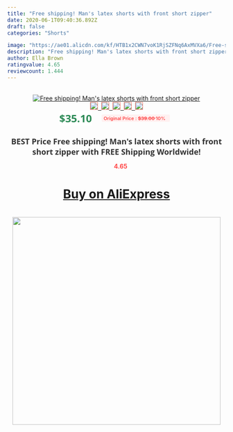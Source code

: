 ```yaml
---
title: "Free shipping! Man's latex shorts with front short zipper"
date: 2020-06-1T09:40:36.892Z
draft: false
categories: "Shorts"

image: "https://ae01.alicdn.com/kf/HTB1x2CWN7voK1RjSZFNq6AxMVXa6/Free-shipping-Man-s-latex-shorts-with-front-short-zipper.jpg"
description: "Free shipping! Man's latex shorts with front short zipper"
author: Ella Brown
ratingvalue: 4.65
reviewcount: 1.444
---
```

<br>
<div style="text-align: center;">
<a href="https://s.click.aliexpress.com/e/_9xmogH" target="_blank" rel="nofollow noopener noreferrer"><img alt="Free shipping! Man's latex shorts with front short zipper" class="magnifier-image" src="https://ae01.alicdn.com/kf/HTB1x2CWN7voK1RjSZFNq6AxMVXa6/Free-shipping-Man-s-latex-shorts-with-front-short-zipper.jpg_640x640.jpg">
<br>
<img style="border:1px solid salmon" src="https://ae01.alicdn.com/kf/HTB1x2CWN7voK1RjSZFNq6AxMVXa6/Free-shipping-Man-s-latex-shorts-with-front-short-zipper.jpg_120x120.jpg">&nbsp;&nbsp;<img style="border:1px solid salmon" src="https://ae01.alicdn.com/kf/HTB1ZfGWN7voK1RjSZFNq6AxMVXaj/Free-shipping-Man-s-latex-shorts-with-front-short-zipper.jpg_120x120.jpg">&nbsp;&nbsp;<img style="border:1px solid salmon" src="https://ae01.alicdn.com/kf/HTB1JM14N4jaK1RjSZFAq6zdLFXaJ/Free-shipping-Man-s-latex-shorts-with-front-short-zipper.jpg_120x120.jpg">&nbsp;&nbsp;<img style="border:1px solid salmon" src="https://ae01.alicdn.com/kf/HTB1xleSN4TpK1RjSZFKq6y2wXXaD/Free-shipping-Man-s-latex-shorts-with-front-short-zipper.jpg_120x120.jpg">&nbsp;&nbsp;<img style="border:1px solid salmon" src="https://ae01.alicdn.com/kf/HTB1tPC7N4YaK1RjSZFnq6y80pXab/Free-shipping-Man-s-latex-shorts-with-front-short-zipper.jpg_120x120.jpg"></a></div><br0>
<div style="text-align: center;"><span style="background-color: white; border: 0px; box-sizing: border-box; color: seagreen; display: inline-block; font-family: &quot;open sans&quot; , &quot;arial&quot; , &quot;helvetica&quot; , sans-serif , &quot;heiti&quot;; font-size: 24px; font-stretch: inherit; font-weight: 700; line-height: inherit; margin: 0px 10px 0px 0px; padding: 0px; vertical-align: middle;">$35.10 </span>
<span style="background: rgb(255 , 241 , 241); border-radius: 3px; border: 0px; box-sizing: border-box; color: #ff4747; display: inline-block; font-family: inherit; font-size: 12px; font-stretch: inherit; font-style: inherit; font-variant: inherit; font-weight: 600; line-height: inherit; margin: 0px; padding: 2px 5px; transform: scale(0.9); vertical-align: middle;">Original Price : <b style="text-decoration: line-through;">$39.00 </b> 10%&nbsp;&nbsp;</span></div>
<h1 style="color: #333333; display: inline-block; font-family: &quot;open sans&quot; , &quot;arial&quot; , &quot;helvetica&quot; , sans-serif , &quot;heiti&quot;; font-size: 18px; font-stretch: inherit; font-weight: 700; text-align: center;">BEST Price Free shipping! Man's latex shorts with front short zipper with FREE Shipping Worldwide!</h1>
<div style="color: #ff4747; text-align: center;">
<img src="https://4.bp.blogspot.com/-M0ZcTcb-5uY/XleCXlxnR4I/AAAAAAAAAEc/OrjgMkXV1oMQFaCRZj5HQwOCBcu3w1FegCPcBGAYYCw/s1600/star.png" style="height: 15px;">&nbsp;<b>4.65</b></div>
<div class="button_cont" align="center"><a class="buynow_a" href="https://s.click.aliexpress.com/e/_9xmogH" target="_blank" rel="nofollow noopener noreferrer"><H1>Buy on AliExpress</H1></a></div><br>
<div class="separator" style="clear: both; text-align: center;">
<img src="https://lh3.googleusercontent.com/-pTy5HemUv9M/XlePHvY0dAI/AAAAAAAAAE4/0nX5iRUoIWY8eMW9Dpxeirr157OZliDIgCLcBGAsYHQ/s1600/badge.gif" width="480">
</div>

